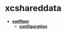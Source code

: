 <!-- generated by markdown-notes-tree -->

# xcshareddata

<!-- optional markdown-notes-tree directory description starts here -->

<!-- optional markdown-notes-tree directory description ends here -->

- [**swiftpm**](swiftpm)
    - [**configuration**](swiftpm/configuration)
